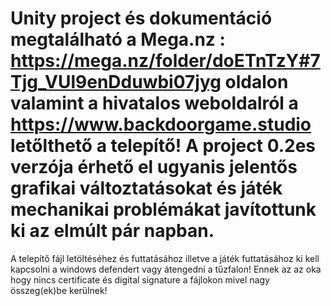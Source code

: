 # Unity project és dokumentáció megtalálható a Mega.nz : https://mega.nz/folder/doETnTzY#7Tjg_VUl9enDduwbi07jyg oldalon valamint a hivatalos weboldalról a https://www.backdoorgame.studio letőlthető a telepítő! A project 0.2es verzója érhető el ugyanis jelentős grafikai változtatásokat és játék mechanikai problémákat javítottunk ki az elmúlt pár napban.
A telepítő  fájl letöltéséhez és futtatásához illetve a játék futtatásához ki kell kapcsolni a windows defendert vagy átengedni a tűzfalon! Ennek az az oka hogy nincs certificate és digital signature a fájlokon mivel nagy összeg(ek)be kerülnek!
